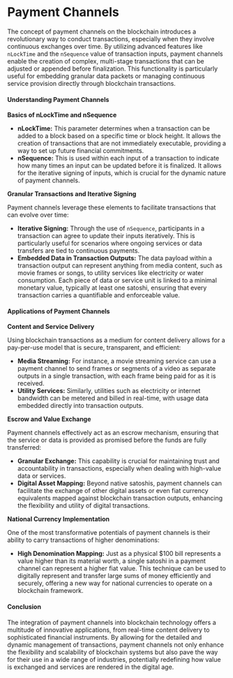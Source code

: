 # Payment Channels

The concept of payment channels on the blockchain introduces a revolutionary way to conduct transactions, especially when they involve continuous exchanges over time. By utilizing advanced features like `nLockTime` and the `nSequence` value of transaction inputs, payment channels enable the creation of complex, multi-stage transactions that can be adjusted or appended before finalization. This functionality is particularly useful for embedding granular data packets or managing continuous service provision directly through blockchain transactions.

#### Understanding Payment Channels

**Basics of nLockTime and nSequence**

* **nLockTime:** This parameter determines when a transaction can be added to a block based on a specific time or block height. It allows the creation of transactions that are not immediately executable, providing a way to set up future financial commitments.
* **nSequence:** This is used within each input of a transaction to indicate how many times an input can be updated before it is finalized. It allows for the iterative signing of inputs, which is crucial for the dynamic nature of payment channels.

**Granular Transactions and Iterative Signing**

Payment channels leverage these elements to facilitate transactions that can evolve over time:

* **Iterative Signing:** Through the use of `nSequence`, participants in a transaction can agree to update their inputs iteratively. This is particularly useful for scenarios where ongoing services or data transfers are tied to continuous payments.
* **Embedded Data in Transaction Outputs:** The data payload within a transaction output can represent anything from media content, such as movie frames or songs, to utility services like electricity or water consumption. Each piece of data or service unit is linked to a minimal monetary value, typically at least one satoshi, ensuring that every transaction carries a quantifiable and enforceable value.

#### Applications of Payment Channels

**Content and Service Delivery**

Using blockchain transactions as a medium for content delivery allows for a pay-per-use model that is secure, transparent, and efficient:

* **Media Streaming:** For instance, a movie streaming service can use a payment channel to send frames or segments of a video as separate outputs in a single transaction, with each frame being paid for as it is received.
* **Utility Services:** Similarly, utilities such as electricity or internet bandwidth can be metered and billed in real-time, with usage data embedded directly into transaction outputs.

**Escrow and Value Exchange**

Payment channels effectively act as an escrow mechanism, ensuring that the service or data is provided as promised before the funds are fully transferred:

* **Granular Exchange:** This capability is crucial for maintaining trust and accountability in transactions, especially when dealing with high-value data or services.
* **Digital Asset Mapping:** Beyond native satoshis, payment channels can facilitate the exchange of other digital assets or even fiat currency equivalents mapped against blockchain transaction outputs, enhancing the flexibility and utility of digital transactions.

**National Currency Implementation**

One of the most transformative potentials of payment channels is their ability to carry transactions of higher denominations:

* **High Denomination Mapping:** Just as a physical $100 bill represents a value higher than its material worth, a single satoshi in a payment channel can represent a higher fiat value. This technique can be used to digitally represent and transfer large sums of money efficiently and securely, offering a new way for national currencies to operate on a blockchain framework.

#### Conclusion

The integration of payment channels into blockchain technology offers a multitude of innovative applications, from real-time content delivery to sophisticated financial instruments. By allowing for the detailed and dynamic management of transactions, payment channels not only enhance the flexibility and scalability of blockchain systems but also pave the way for their use in a wide range of industries, potentially redefining how value is exchanged and services are rendered in the digital age.
